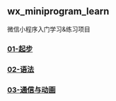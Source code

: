 ## wx_miniprogram_learn
微信小程序入门学习&练习项目

### [01-起步](https://www.yuque.com/shihongxins/web/wx_miniprogram_01)

### [02-语法](https://www.yuque.com/shihongxins/web/wx_miniprogram_02)

### [03-通信与动画]()